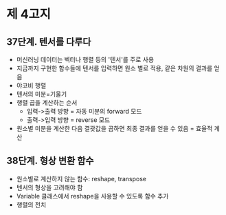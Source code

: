 # 제 4고지

## 37단계. 텐서를 다루다
- 머신러닝 데이터는 벡터나 행렬 등의 '텐서'를 주로 사용
- 지금까지 구현한 함수들에 텐서를 입력하면 원소 별로 적용, 같은 차원의 결과를 얻음 
- 야코비 행렬
- 텐서의 미분=기울기
- 행렬 곱을 계산하는 순서 
    - 입력->출력 방향 = 자동 미분의 forward 모드
    - 출력->입력 방향 = reverse 모드
- 원소별 미분을 계산한 다음 결괏값을 곱하면 최종 결과를 얻을 수 있음 = 효율적 계산

## 38단계. 형상 변환 함수
- 원소별로 계산하지 않는 함수: reshape, transpose
- 텐서의 형상을 고려해야 함
- Variable 클래스에서 reshape을 사용할 수 있도록 함수 추가
- 행렬의 전치 